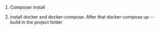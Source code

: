 
1. Composer install

2. install docker and docker-compose. After that docker-compose up --build in the project folder
